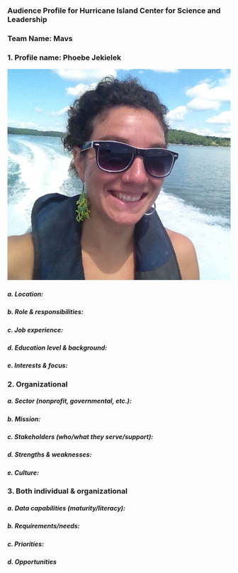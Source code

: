 ### Audience Profile for Hurricane Island Center for Science and Leadership 

### Team Name: Mavs

### 1. Profile name: Phoebe Jekielek

![](https://github.com/Wolverine7/Team-Mavs-ISQA8086-002/blob/master/D2D_Client.jpeg)
     
#####    a. Location:

#####    b. Role & responsibilities:

#####    c. Job experience:

#####    d. Education level & background:

#####    e. Interests & focus:

### 2. Organizational

#####    a. Sector (nonprofit, governmental, etc.):

#####    b. Mission:

#####    c. Stakeholders (who/what they serve/support):

#####    d. Strengths & weaknesses:

#####    e. Culture:

### 3. Both individual & organizational

#####    a. Data capabilities (maturity/literacy):

#####    b. Requirements/needs:

#####    c. Priorities:

#####    d. Opportunities
